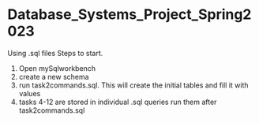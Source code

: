 # Database_Systems_Project_Spring2023
Using .sql files
Steps to start.
1. Open mySqlworkbench
2. create a new schema
3. run task2commands.sql. This will create the initial tables and fill it with values
4. tasks 4-12 are stored in individual .sql queries run them after task2commands.sql
